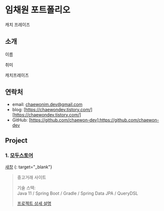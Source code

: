 # 임채원 포트폴리오

캐치 프레이즈

## 소개

이름

취미 

캐치프레이즈



## 연락처

- email: chaewonim.dev@gmail.com
- blog: [https://chaewondev.tistory.com/][https://chaewondev.tistory.com/]
- GitHub: [https://github.com/chaewon-dev]:https://github.com/chaewon-dev

## Project

### 1. <a href="https://github.com/chaewon-dev/modustore" target="_blank">모두스토어</a>
[새창](https://github.com/chaewon-dev/modustore) {: target="_blank"}

> 중고거래 사이트
> 
> 기술 스택:<br>
> Java 11 / Spring Boot / Gradle / Spring Data JPA / QueryDSL
>
> <a href="https://github.com/chaewon-dev/modustore" target="_blank">프로젝트 상세 설명</a>













